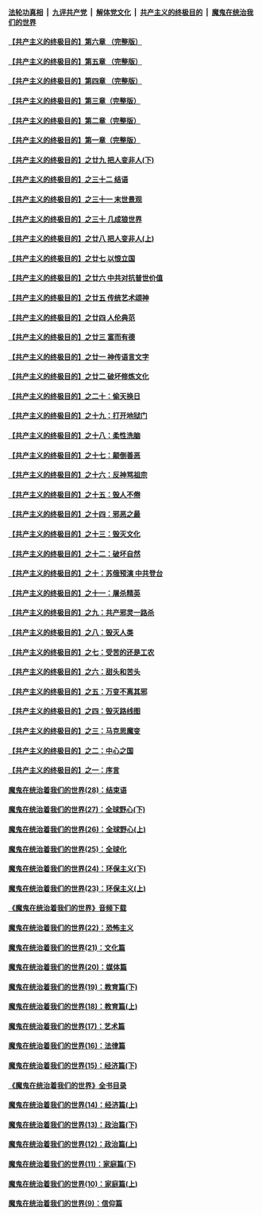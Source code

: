 

####  [法轮功真相](../../../../basic/blob/master/README.md?t=05242101) &nbsp;|&nbsp; [九评共产党](../../../../9ping.md/blob/master/README.md?t=05242101) &nbsp;|&nbsp; [解体党文化](../../../../jtdwh.md/blob/master/README.md?t=05242101)  &nbsp;|&nbsp; [共产主义的终极目的](../../../../gczydzjmd.md/blob/master/README.md?t=05242101) &nbsp;|&nbsp; [魔鬼在统治我们的世界](../../../../mgztzwmdsj.md/blob/master/README.md?t=05242101) 

#### [【共产主义的终极目的】第六章 （完整版）](../pages/nsc422/n11428913.md?t=05242101) 

#### [【共产主义的终极目的】第五章 （完整版）](../pages/nsc422/n11428912.md?t=05242101) 

#### [【共产主义的终极目的】第四章 （完整版）](../pages/nsc422/n11428907.md?t=05242101) 

#### [【共产主义的终极目的】第三章（完整版）](../pages/nsc422/n11428848.md?t=05242101) 

#### [【共产主义的终极目的】第二章（完整版）](../pages/nsc422/n11428831.md?t=05242101) 

#### [【共产主义的终极目的】第一章（完整版）](../pages/nsc422/n11417651.md?t=05242101) 

#### [【共产主义的终极目的】之廿九 把人变非人(下)](../pages/nsc422/n11344140.md?t=05242101) 

#### [【共产主义的终极目的】之三十二 结语](../pages/nsc422/n11360535.md?t=05242101) 

#### [【共产主义的终极目的】之三十一 末世景观](../pages/nsc422/n11351129.md?t=05242101) 

#### [【共产主义的终极目的】之三十 几成狼世界](../pages/nsc422/n11348280.md?t=05242101) 

#### [【共产主义的终极目的】之廿八 把人变非人(上)](../pages/nsc422/n11340492.md?t=05242101) 

#### [【共产主义的终极目的】之廿七 以恨立国](../pages/nsc422/n11336944.md?t=05242101) 

#### [【共产主义的终极目的】之廿六 中共对抗普世价值](../pages/nsc422/n11324785.md?t=05242101) 

#### [【共产主义的终极目的】之廿五 传统艺术颂神](../pages/nsc422/n11296396.md?t=05242101) 

#### [【共产主义的终极目的】之廿四 人伦典范](../pages/nsc422/n11296397.md?t=05242101) 

#### [【共产主义的终极目的】之廿三 富而有德](../pages/nsc422/n11283598.md?t=05242101) 

#### [【共产主义的终极目的】之廿一 神传语言文字](../pages/nsc422/n11263265.md?t=05242101) 

#### [【共产主义的终极目的】之廿二 破坏修炼文化](../pages/nsc422/n11245728.md?t=05242101) 

#### [【共产主义的终极目的】之二十：偷天换日](../pages/nsc422/n11238846.md?t=05242101) 

#### [【共产主义的终极目的】之十九：打开地狱门](../pages/nsc422/n11206376.md?t=05242101) 

#### [【共产主义的终极目的】之十八：柔性洗脑](../pages/nsc422/n11199994.md?t=05242101) 

#### [【共产主义的终极目的】之十七：颠倒善恶](../pages/nsc422/n11179782.md?t=05242101) 

#### [【共产主义的终极目的】之十六：反神骂祖宗](../pages/nsc422/n11166798.md?t=05242101) 

#### [【共产主义的终极目的】之十五：毁人不倦](../pages/nsc422/n11166792.md?t=05242101) 

#### [【共产主义的终极目的】之十四：邪恶之最](../pages/nsc422/n11150249.md?t=05242101) 

#### [【共产主义的终极目的】之十三：毁灭文化](../pages/nsc422/n11135227.md?t=05242101) 

#### [【共产主义的终极目的】之十二：破坏自然](../pages/nsc422/n11135214.md?t=05242101) 

#### [【共产主义的终极目的】之十：苏俄预演 中共登台](../pages/nsc422/n11118424.md?t=05242101) 

#### [【共产主义的终极目的】之十一：屠杀精英](../pages/nsc422/n11118442.md?t=05242101) 

#### [【共产主义的终极目的】之九：共产邪灵一路杀](../pages/nsc422/n11114139.md?t=05242101) 

#### [【共产主义的终极目的】之八：毁灭人类](../pages/nsc422/n11108503.md?t=05242101) 

#### [【共产主义的终极目的】之七：受苦的还是工农](../pages/nsc422/n11101809.md?t=05242101) 

#### [【共产主义的终极目的】之六：甜头和苦头](../pages/nsc422/n11096971.md?t=05242101) 

#### [【共产主义的终极目的】之五：万变不离其邪](../pages/nsc422/n11091285.md?t=05242101) 

#### [【共产主义的终极目的】之四：毁灭路线图](../pages/nsc422/n11086284.md?t=05242101) 

#### [【共产主义的终极目的】之三：马克思魔变](../pages/nsc422/n11061941.md?t=05242101) 

#### [【共产主义的终极目的】之二：中心之国](../pages/nsc422/n11047728.md?t=05242101) 

#### [【共产主义的终极目的】之一：序言](../pages/nsc422/n11086077.md?t=05242101) 

#### [魔鬼在统治着我们的世界(28)：结束语](../pages/nsc422/n10936246.md?t=05242101) 

#### [魔鬼在统治着我们的世界(27)：全球野心(下)](../pages/nsc422/n10928319.md?t=05242101) 

#### [魔鬼在统治着我们的世界(26)：全球野心(上)](../pages/nsc422/n10900318.md?t=05242101) 

#### [魔鬼在统治着我们的世界(25)：全球化](../pages/nsc422/n10788205.md?t=05242101) 

#### [魔鬼在统治着我们的世界(24)：环保主义(下)](../pages/nsc422/n10695307.md?t=05242101) 

#### [魔鬼在统治着我们的世界(23)：环保主义(上)](../pages/nsc422/n10688613.md?t=05242101) 

#### [《魔鬼在统治着我们的世界》音频下载](../pages/nsc422/n10635553.md?t=05242101) 

#### [魔鬼在统治着我们的世界(22)：恐怖主义](../pages/nsc422/n10614727.md?t=05242101) 

#### [魔鬼在统治着我们的世界(21)：文化篇](../pages/nsc422/n10597706.md?t=05242101) 

#### [魔鬼在统治着我们的世界(20)：媒体篇](../pages/nsc422/n10586579.md?t=05242101) 

#### [魔鬼在统治着我们的世界(19)：教育篇(下)](../pages/nsc422/n10564808.md?t=05242101) 

#### [魔鬼在统治着我们的世界(18)：教育篇(上)](../pages/nsc422/n10526970.md?t=05242101) 

#### [魔鬼在统治着我们的世界(17)：艺术篇](../pages/nsc422/n10499093.md?t=05242101) 

#### [魔鬼在统治着我们的世界(16)：法律篇](../pages/nsc422/n10485969.md?t=05242101) 

#### [魔鬼在统治着我们的世界(15)：经济篇(下)](../pages/nsc422/n10469975.md?t=05242101) 

#### [《魔鬼在统治着我们的世界》全书目录](../pages/nsc422/n10464261.md?t=05242101) 

#### [魔鬼在统治着我们的世界(14)：经济篇(上)](../pages/nsc422/n10457370.md?t=05242101) 

#### [魔鬼在统治着我们的世界(13)：政治篇(下)](../pages/nsc422/n10448270.md?t=05242101) 

#### [魔鬼在统治着我们的世界(12)：政治篇(上)](../pages/nsc422/n10444576.md?t=05242101) 

#### [魔鬼在统治着我们的世界(11)：家庭篇(下)](../pages/nsc422/n10440961.md?t=05242101) 

#### [魔鬼在统治着我们的世界(10)：家庭篇(上)](../pages/nsc422/n10435448.md?t=05242101) 

#### [魔鬼在统治着我们的世界(9)：信仰篇](../pages/nsc422/n10432159.md?t=05242101) 

